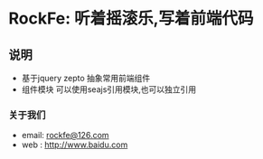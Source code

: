 # RockFe: 听着摇滚乐,写着前端代码


## 说明
* 基于jquery zepto 抽象常用前端组件
* 组件模块 可以使用seajs引用模块,也可以独立引用

### 关于我们
* email: rockfe@126.com
* web : http://www.baidu.com